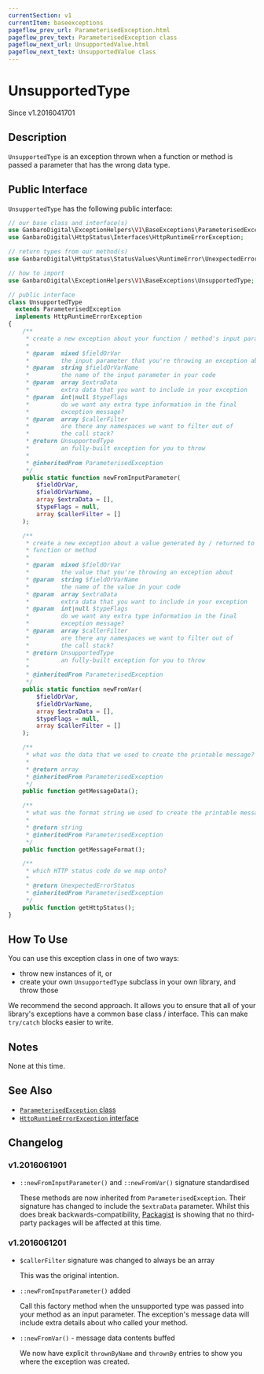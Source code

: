 ```yaml
---
currentSection: v1
currentItem: baseexceptions
pageflow_prev_url: ParameterisedException.html
pageflow_prev_text: ParameterisedException class
pageflow_next_url: UnsupportedValue.html
pageflow_next_text: UnsupportedValue class
---
```


# UnsupportedType

<div class="callout info" markdown="1">
Since v1.2016041701
</div>

## Description

`UnsupportedType` is an exception thrown when a function or method is passed a parameter that has the wrong data type.

## Public Interface

`UnsupportedType` has the following public interface:

```php
// our base class and interface(s)
use GanbaroDigital\ExceptionHelpers\V1\BaseExceptions\ParameterisedException;
use GanbaroDigital\HttpStatus\Interfaces\HttpRuntimeErrorException;

// return types from our method(s)
use GanbaroDigital\HttpStatus\StatusValues\RuntimeError\UnexpectedErrorStatus;

// how to import
use GanbaroDigital\ExceptionHelpers\V1\BaseExceptions\UnsupportedType;

// public interface
class UnsupportedType
  extends ParameterisedException
  implements HttpRuntimeErrorException
{
    /**
     * create a new exception about your function / method's input parameter
     *
     * @param  mixed $fieldOrVar
     *         the input parameter that you're throwing an exception about
     * @param  string $fieldOrVarName
     *         the name of the input parameter in your code
     * @param  array $extraData
     *         extra data that you want to include in your exception
     * @param  int|null $typeFlags
     *         do we want any extra type information in the final
     *         exception message?
     * @param  array $callerFilter
     *         are there any namespaces we want to filter out of
     *         the call stack?
     * @return UnsupportedType
     *         an fully-built exception for you to throw
     *
     * @inheritedFrom ParameterisedException
     */
    public static function newFromInputParameter(
        $fieldOrVar,
        $fieldOrVarName,
        array $extraData = [],
        $typeFlags = null,
        array $callerFilter = []
    );

    /**
     * create a new exception about a value generated by / returned to your
     * function or method
     *
     * @param  mixed $fieldOrVar
     *         the value that you're throwing an exception about
     * @param  string $fieldOrVarName
     *         the name of the value in your code
     * @param  array $extraData
     *         extra data that you want to include in your exception
     * @param  int|null $typeFlags
     *         do we want any extra type information in the final
     *         exception message?
     * @param  array $callerFilter
     *         are there any namespaces we want to filter out of
     *         the call stack?
     * @return UnsupportedType
     *         an fully-built exception for you to throw
     *
     * @inheritedFrom ParameterisedException
     */
    public static function newFromVar(
        $fieldOrVar,
        $fieldOrVarName,
        array $extraData = [],
        $typeFlags = null,
        array $callerFilter = []
    );

    /**
     * what was the data that we used to create the printable message?
     *
     * @return array
     * @inheritedFrom ParameterisedException
     */
    public function getMessageData();

    /**
     * what was the format string we used to create the printable message?
     *
     * @return string
     * @inheritedFrom ParameterisedException
     */
    public function getMessageFormat();

    /**
     * which HTTP status code do we map onto?
     *
     * @return UnexpectedErrorStatus
     * @inheritedFrom ParameterisedException
     */
    public function getHttpStatus();
}

```

## How To Use

You can use this exception class in one of two ways:

* throw new instances of it, or
* create your own `UnsupportedType` subclass in your own library, and throw those

We recommend the second approach. It allows you to ensure that all of your library's exceptions have a common base class / interface. This can make `try/catch` blocks easier to write.

## Notes

None at this time.

## See Also

* [`ParameterisedException` class](ParameterisedException.html)
* [`HttpRuntimeErrorException` interface](http://ganbarodigital.github.io/php-http-status/reference/Interfaces/HttpRuntimeErrorException.html)

## Changelog

### v1.2016061901

* `::newFromInputParameter()` and `::newFromVar()` signature standardised

  These methods are now inherited from `ParameterisedException`. Their signature has changed to include the `$extraData` parameter. Whilst this does break backwards-compatibility, [Packagist](https://packagist.org) is showing that no third-party packages will be affected at this time.

### v1.2016061201

* `$callerFilter` signature was changed to always be an array

  This was the original intention.

* `::newFromInputParameter()` added

  Call this factory method when the unsupported type was passed into your method as an input parameter. The exception's message data will include extra details about who called your method.

* `::newFromVar()` - message data contents buffed

  We now have explicit `thrownByName` and `thrownBy` entries to show you where the exception was created.
